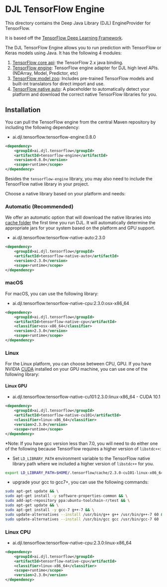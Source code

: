 # DJL TensorFlow Engine

This directory contains the Deep Java Library (DJL) EngineProvider for TensorFlow.

It is based off the [TensorFlow Deep Learning Framework](https://www.tensorflow.org/).

The DJL TensorFlow Engine allows you to run prediction with TensorFlow or Keras models using Java.
It has the following 4 modules:

1. [TensorFlow core api](tensorflow-java-api/README.md): the TensorFlow 2.x java binding.
2. [TensorFlow engine](tensorflow-engine/README.md): TensorFlow engine adapter for DJL high level APIs. (NDArray, Model, Predictor, etc)
3. [TensorFlow model zoo](tensorflow-model-zoo/README.md): Includes pre-trained TensorFlow models and built-int translators for direct import and use.
4. [TensorFlow native auto](tensorflow-native/README.md): A placeholder to automatically detect your platform and download the correct native TensorFlow libraries for you.

## Installation
You can pull the TensorFlow engine from the central Maven repository by including the following dependency:

- ai.djl.tensorflow:tensorflow-engine:0.8.0

```xml
<dependency>
    <groupId>ai.djl.tensorflow</groupId>
    <artifactId>tensorflow-engine</artifactId>
    <version>0.8.0</version>
    <scope>runtime</scope>
</dependency>
```
Besides the `tensorflow-engine` library, you may also need to include the TensorFlow native library in your project.

Choose a native library based on your platform and needs:

### Automatic (Recommended)

We offer an automatic option that will download the native libraries into [cache folder](../docs/development/cache_management.md) the first time you run DJL.
It will automatically determine the appropriate jars for your system based on the platform and GPU support.

- ai.djl.tensorflow:tensorflow-native-auto:2.3.0

```xml
<dependency>
    <groupId>ai.djl.tensorflow</groupId>
    <artifactId>tensorflow-native-auto</artifactId>
    <version>2.3.0</version>
    <scope>runtime</scope>
</dependency>
```

### macOS
For macOS, you can use the following library:

- ai.djl.tensorflow:tensorflow-native-cpu:2.3.0:osx-x86_64

```xml
<dependency>
    <groupId>ai.djl.tensorflow</groupId>
    <artifactId>tensorflow-native-cpu</artifactId>
    <classifier>osx-x86_64</classifier>
    <version>2.3.0</version>
    <scope>runtime</scope>
</dependency>
```

### Linux
For the Linux platform, you can choose between CPU, GPU. If you have NVIDIA [CUDA](https://en.wikipedia.org/wiki/CUDA)
installed on your GPU machine, you can use one of the following library:

#### Linux GPU

- ai.djl.tensorflow:tensorflow-native-cu101:2.3.0:linux-x86_64 - CUDA 10.1

```xml
<dependency>
    <groupId>ai.djl.tensorflow</groupId>
    <artifactId>tensorflow-native-cu101</artifactId>
    <classifier>linux-x86_64</classifier>
    <version>2.3.0</version>
    <scope>runtime</scope>
</dependency>
```

*Note: If you have gcc version less than 7.0, you will need to do either one of the following because
TensorFlow requires a higher version of `libstdc++`:

* Set `LD_LIBRARY_PATH` environment variable to the TensorFlow native library path
where we included a higher version of `libstdc++` for you.

```bash
export LD_LIBRARY_PATH=$HOME/.tensorflow/cache/2.3.0-cu101-linux-x86_64/:$LD_LIBRARY_PATH
```

* upgrade your gcc to gcc7+, you can use the following commands:

```bash
sudo apt-get update && \
sudo apt-get install -y software-properties-common && \
sudo add-apt-repository ppa:ubuntu-toolchain-r/test && \
sudo apt-get update && \
sudo apt-get install -y gcc-7 g++-7 && \
sudo update-alternatives --install /usr/bin/g++ g++ /usr/bin/g++-7 60 && \
sudo update-alternatives --install /usr/bin/gcc gcc /usr/bin/gcc-7 60
```

### Linux CPU

- ai.djl.tensorflow:tensorflow-native-cpu:2.3.0:linux-x86_64

```xml
<dependency>
    <groupId>ai.djl.tensorflow</groupId>
    <artifactId>tensorflow-native-cpu</artifactId>
    <classifier>linux-x86_64</classifier>
    <scope>runtime</scope>
    <version>2.3.0</version>
</dependency>
```
